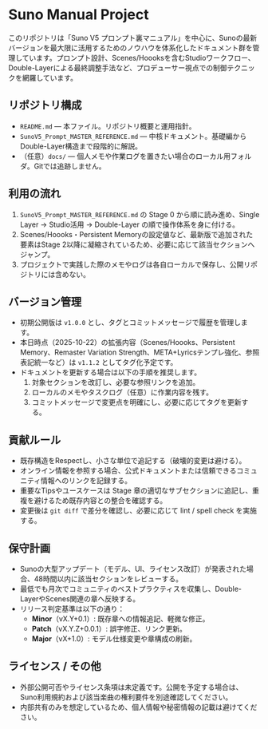 # Suno Manual Project

このリポジトリは「Suno V5 プロンプト裏マニュアル」を中心に、Sunoの最新バージョンを最大限に活用するためのノウハウを体系化したドキュメント群を管理しています。プロンプト設計、Scenes/Hoooksを含むStudioワークフロー、Double-Layerによる最終調整手法など、プロデューサー視点での制御テクニックを網羅しています。

## リポジトリ構成
- `README.md` — 本ファイル。リポジトリ概要と運用指針。
- `SunoV5_Prompt_MASTER_REFERENCE.md` — 中核ドキュメント。基礎編からDouble-Layer構造まで段階的に解説。
- （任意）`docs/` — 個人メモや作業ログを置きたい場合のローカル用フォルダ。Gitでは追跡しません。

## 利用の流れ
1. `SunoV5_Prompt_MASTER_REFERENCE.md` の Stage 0 から順に読み進め、Single Layer → Studio活用 → Double-Layer の順で操作体系を身に付ける。
2. Scenes/Hoooks・Persistent Memoryの設定値など、最新版で追加された要素はStage 2以降に凝縮されているため、必要に応じて該当セクションへジャンプ。
3. プロジェクトで実践した際のメモやログは各自ローカルで保存し、公開リポジトリには含めない。

## バージョン管理
- 初期公開版は `v1.0.0` とし、タグとコミットメッセージで履歴を管理します。
- 本日時点（2025-10-22）の拡張内容（Scenes/Hoooks、Persistent Memory、Remaster Variation Strength、META+Lyricsテンプレ強化、参照表記統一など）は `v1.1.2` としてタグ化予定です。
- ドキュメントを更新する場合は以下の手順を推奨します。
  1. 対象セクションを改訂し、必要な参照リンクを追加。
  2. ローカルのメモやタスクログ（任意）に作業内容を残す。
  3. コミットメッセージで変更点を明確にし、必要に応じてタグを更新する。

## 貢献ルール
- 既存構造をRespectし、小さな単位で追記する（破壊的変更は避ける）。
- オンライン情報を参照する場合、公式ドキュメントまたは信頼できるコミュニティ情報へのリンクを記録する。
- 重要なTipsやユースケースは Stage 章の適切なサブセクションに追記し、重複を避けるため既存内容との整合を確認する。
- 変更後は `git diff` で差分を確認し、必要に応じて lint / spell check を実施する。

## 保守計画
- Sunoの大型アップデート（モデル、UI、ライセンス改訂）が発表された場合、48時間以内に該当セクションをレビューする。
- 最低でも月次でコミュニティのベストプラクティスを収集し、Double-LayerやScenes関連の章へ反映する。
- リリース判定基準は以下の通り：
  - **Minor**（vX.Y+0.1）: 既存章への情報追記、軽微な修正。
  - **Patch**（vX.Y.Z+0.0.1）: 誤字修正、リンク更新。
  - **Major**（vX+1.0）: モデル仕様変更や章構成の刷新。

## ライセンス / その他
- 外部公開可否やライセンス条項は未定義です。公開を予定する場合は、Suno利用規約および該当楽曲の権利要件を別途確認してください。
- 内部共有のみを想定しているため、個人情報や秘密情報の記載は避けてください。
